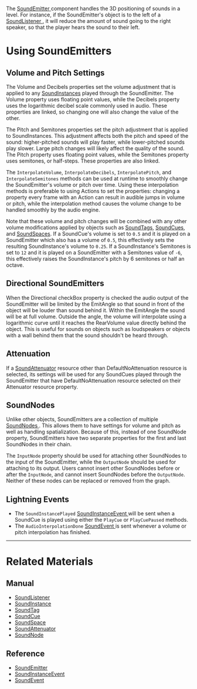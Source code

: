 The [ SoundEmitter ](https://github.com/PlasmaEngine/PlasmaDocs/tree/master/docs/C%2B%2B/code_reference/class_reference/soundemitter.markdown) component handles the 3D positioning of sounds in a level. For instance, if the SoundEmitter's object is to the left of a [SoundListener ](https://plasmaengine.github.io/PlasmaDocs/Plasma1/Editor/audio/soundlistener.markdown), it will reduce the amount of sound going to the right speaker, so that the player hears the sound to their left. 

 # Using SoundEmitters


 ## Volume and Pitch Settings

The Volume  and Decibels  properties set the volume adjustment that is applied to any [SoundInstances](https://plasmaengine.github.io/PlasmaDocs/Plasma1/Editor/audio/soundinstance.markdown) played through the SoundEmitter. The Volume  property uses floating point values, while the Decibels  property uses the logarithmic decibel scale commonly used in audio. These properties are linked, so changing one will also change the value of the other. 

The Pitch  and Semitones  properties set the pitch adjustment that is applied to SoundInstances. This adjustment affects both the pitch and speed of the sound: higher-pitched sounds will play faster, while lower-pitched sounds play slower. Large pitch changes will likely affect the quality of the sound. The Pitch  property uses floating point values, while the Semitones  property uses semitones, or half-steps. These properties are also linked.

The `InterpolateVolume`, `InterpolateDecibels`, `InterpolatePitch`, and `InterpolateSemitones` methods can be used at runtime to smoothly change the SoundEmitter's volume or pitch over time. Using these interpolation methods is preferable to using Actions to set the properties: changing a property every frame with an Action can result in audible jumps in volume or pitch, while the interpolation method causes the volume change to be handled smoothly by the audio engine.

Note that these volume and pitch changes will be combined with any other volume modifications applied by objects such as [SoundTags](https://plasmaengine.github.io/PlasmaDocs/Plasma1/Editor/audio/soundtag.markdown), [SoundCues](https://plasmaengine.github.io/PlasmaDocs/Plasma1/Editor/audio/soundcue.markdown), and [SoundSpaces](https://plasmaengine.github.io/PlasmaDocs/Plasma1/Editor/audio/soundspace.markdown). If a SoundCue's volume is set to `0.5` and it is played on a SoundEmitter which also has a volume of `0.5`, this effectively sets the resulting SoundInstance's volume to `0.25`. If a SoundInstance's Semitones is set to `12` and it is played on a SoundEmitter with a Semitones value of `-6`, this effectively raises the SoundInstance's pitch by 6 semitones or half an octave. 

 ## Directional SoundEmitters



 When the Directional checkBox property is checked the audio output of the SoundEmitter will be limited by the EmitAngle  so that sound in front of the object will be louder than sound behind it. Within the EmitAngle   the sound will be at full volume. Outside the angle, the volume will interpolate using a logarithmic curve until it reaches the RearVolume  value directly behind the object. This is useful for sounds on objects such as loudspeakers or objects with a wall behind them that the sound shouldn't be heard through.


 ## Attenuation

If a [SoundAttenuator](https://plasmaengine.github.io/PlasmaDocs/Plasma1/Editor/audio/soundattenuator.markdown) resource other than DefaultNoAttenuation resource is selected, its settings will be used for any SoundCues played through the SoundEmitter that have DefaultNoAttenuation resource selected on their Attenuator resource property. 

 ## SoundNodes

Unlike other objects, SoundEmitters are a collection of multiple [SoundNodes ](https://plasmaengine.github.io/PlasmaDocs/Plasma1/Editor/audio/soundnode.markdown). This allows them to have settings for volume and pitch as well as handling spatialization. Because of this, instead of one SoundNode property, SoundEmitters have two separate properties for the first and last SoundNodes in their chain. 

The `InputNode` property should be used for attaching other SoundNodes to the input of the SoundEmitter, while the `OutputNode` should be used for attaching to its output. Users cannot insert other SoundNodes before or after the `InputNode`, and cannot insert SoundNodes before the `OutputNode`. Neither of these nodes can be replaced or removed from the graph.

 ##  Lightning Events

- The `SoundInstancePlayed` [ SoundInstanceEvent  ](https://github.com/PlasmaEngine/PlasmaDocs/tree/master/docs/C%2B%2B/code_reference/class_reference/soundinstanceevent.markdown) will be sent when a SoundCue is played using either the `PlayCue` or `PlayCuePaused` methods. 
- The `AudioInterpolationDone` [ SoundEvent  ](https://github.com/PlasmaEngine/PlasmaDocs/tree/master/docs/C%2B%2B/code_reference/class_reference/soundevent.markdown) is sent whenever a volume or pitch interpolation has finished.

---
 # Related Materials

 ## Manual

- [SoundListener ](https://plasmaengine.github.io/PlasmaDocs/Plasma1/Editor/audio/soundlistener.markdown)
- [SoundInstance ](https://plasmaengine.github.io/PlasmaDocs/Plasma1/Editor/audio/soundinstance.markdown)
- [SoundTag ](https://plasmaengine.github.io/PlasmaDocs/Plasma1/Editor/audio/soundtag.markdown)
- [SoundCue ](https://plasmaengine.github.io/PlasmaDocs/Plasma1/Editor/audio/soundcue.markdown)
- [SoundSpace ](https://plasmaengine.github.io/PlasmaDocs/Plasma1/Editor/audio/soundspace.markdown)
- [SoundAttenuator ](https://plasmaengine.github.io/PlasmaDocs/Plasma1/Editor/audio/soundattenuator.markdown)
- [SoundNode ](https://plasmaengine.github.io/PlasmaDocs/Plasma1/Editor/audio/soundnode.markdown)

 ## Reference

- [ SoundEmitter ](https://github.com/PlasmaEngine/PlasmaDocs/tree/master/docs/C%2B%2B/code_reference/class_reference/soundemitter.markdown)
- [ SoundInstanceEvent  ](https://github.com/PlasmaEngine/PlasmaDocs/tree/master/docs/C%2B%2B/code_reference/class_reference/soundinstanceevent.markdown) 
- [ SoundEvent  ](https://github.com/PlasmaEngine/PlasmaDocs/tree/master/docs/C%2B%2B/code_reference/class_reference/soundevent.markdown)  

 